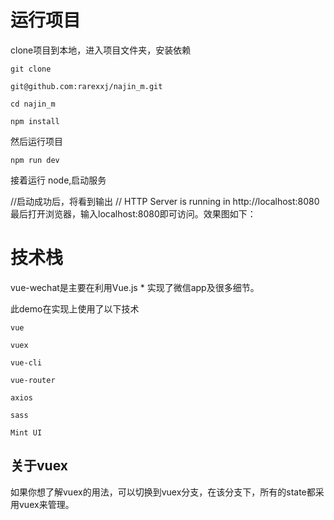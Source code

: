 # 运行项目
<p>clone项目到本地，进入项目文件夹，安装依赖</p>

```
git clone

git@github.com:rarexxj/najin_m.git
```

```
cd najin_m

npm install

```

然后运行项目

```
npm run dev
```

接着运行 node,启动服务

//启动成功后，将看到输出
// HTTP Server is running in http://localhost:8080
最后打开浏览器，输入localhost:8080即可访问。效果图如下：

# 技术栈

vue-wechat是主要在利用Vue.js * 实现了微信app及很多细节。

此demo在实现上使用了以下技术

```
vue

vuex

vue-cli

vue-router

axios

sass

Mint UI
```


## 关于vuex
如果你想了解vuex的用法，可以切换到vuex分支，在该分支下，所有的state都采用vuex来管理。